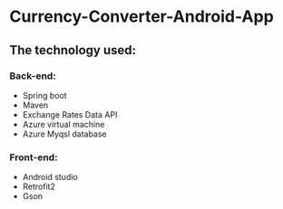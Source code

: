 # Currency-Converter-Android-App
## The technology used:
### Back-end:
- Spring boot
- Maven 
- Exchange Rates Data API 
- Azure virtual machine 
- Azure Myqsl database 
### Front-end:
- Android studio 
- Retrofit2 
- Gson 





